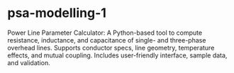 # psa-modelling-1
Power Line Parameter Calculator: A Python-based tool to compute resistance, inductance, and capacitance of single- and three-phase overhead lines. Supports conductor specs, line geometry, temperature effects, and mutual coupling. Includes user-friendly interface, sample data, and validation.
